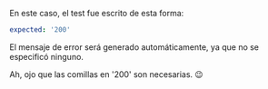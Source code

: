 En este caso, el test fue escrito de esta forma:

```yml
expected: '200'
```

El mensaje de error será generado automáticamente, ya que no se especificó ninguno.

Ah, ojo que las comillas en '200' son necesarias. :wink: